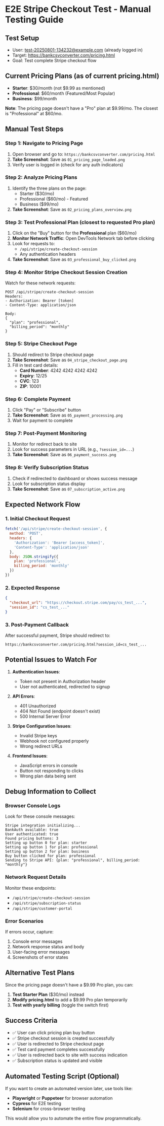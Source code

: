# E2E Stripe Checkout Test - Manual Testing Guide

## Test Setup
- User: test-20250801-134232@example.com (already logged in)
- Target: https://bankcsvconverter.com/pricing.html
- Goal: Test complete Stripe checkout flow

## Current Pricing Plans (as of current pricing.html)
- **Starter**: $30/month (not $9.99 as mentioned)
- **Professional**: $60/month (Featured/Most Popular)
- **Business**: $99/month

**Note**: The pricing page doesn't have a "Pro" plan at $9.99/mo. The closest is "Professional" at $60/mo.

## Manual Test Steps

### Step 1: Navigate to Pricing Page
1. Open browser and go to: `https://bankcsvconverter.com/pricing.html`
2. **Take Screenshot**: Save as `01_pricing_page_loaded.png`
3. Verify user is logged in (check for any auth indicators)

### Step 2: Analyze Pricing Plans
1. Identify the three plans on the page:
   - Starter ($30/mo)
   - Professional ($60/mo) - Featured
   - Business ($99/mo)
2. **Take Screenshot**: Save as `02_pricing_plans_overview.png`

### Step 3: Test Professional Plan (closest to requested Pro plan)
1. Click on the "Buy" button for the **Professional** plan ($60/mo)
2. **Monitor Network Traffic**: Open DevTools Network tab before clicking
3. Look for requests to:
   - `/api/stripe/create-checkout-session`
   - Any authentication headers
4. **Take Screenshot**: Save as `03_professional_buy_clicked.png`

### Step 4: Monitor Stripe Checkout Session Creation
Watch for these network requests:
```
POST /api/stripe/create-checkout-session
Headers:
- Authorization: Bearer [token]
- Content-Type: application/json

Body:
{
  "plan": "professional",
  "billing_period": "monthly"
}
```

### Step 5: Stripe Checkout Page
1. Should redirect to Stripe checkout page
2. **Take Screenshot**: Save as `04_stripe_checkout_page.png`
3. Fill in test card details:
   - **Card Number**: 4242 4242 4242 4242
   - **Expiry**: 12/25
   - **CVC**: 123
   - **ZIP**: 10001

### Step 6: Complete Payment
1. Click "Pay" or "Subscribe" button
2. **Take Screenshot**: Save as `05_payment_processing.png`
3. Wait for payment to complete

### Step 7: Post-Payment Monitoring
1. Monitor for redirect back to site
2. Look for success parameters in URL (e.g., `?session_id=...`)
3. **Take Screenshot**: Save as `06_payment_success.png`

### Step 8: Verify Subscription Status
1. Check if redirected to dashboard or shows success message
2. Look for subscription status display
3. **Take Screenshot**: Save as `07_subscription_active.png`

## Expected Network Flow

### 1. Initial Checkout Request
```javascript
fetch('/api/stripe/create-checkout-session', {
  method: 'POST',
  headers: {
    'Authorization': 'Bearer [access_token]',
    'Content-Type': 'application/json'
  },
  body: JSON.stringify({
    plan: 'professional',
    billing_period: 'monthly'
  })
})
```

### 2. Expected Response
```json
{
  "checkout_url": "https://checkout.stripe.com/pay/cs_test_...",
  "session_id": "cs_test_..."
}
```

### 3. Post-Payment Callback
After successful payment, Stripe should redirect to:
```
https://bankcsvconverter.com/pricing.html?session_id=cs_test_...
```

## Potential Issues to Watch For

1. **Authentication Issues**:
   - Token not present in Authorization header
   - User not authenticated, redirected to signup

2. **API Errors**:
   - 401 Unauthorized
   - 404 Not Found (endpoint doesn't exist)
   - 500 Internal Server Error

3. **Stripe Configuration Issues**:
   - Invalid Stripe keys
   - Webhook not configured properly
   - Wrong redirect URLs

4. **Frontend Issues**:
   - JavaScript errors in console
   - Button not responding to clicks
   - Wrong plan data being sent

## Debug Information to Collect

### Browser Console Logs
Look for these console messages:
```
Stripe integration initializing...
BankAuth available: true
User authenticated: true
Found pricing buttons: 3
Setting up button 0 for plan: starter
Setting up button 1 for plan: professional
Setting up button 2 for plan: business
Buy button clicked for plan: professional
Sending to Stripe API: {plan: "professional", billing_period: "monthly"}
```

### Network Request Details
Monitor these endpoints:
- `/api/stripe/create-checkout-session`
- `/api/stripe/subscription-status`
- `/api/stripe/customer-portal`

### Error Scenarios
If errors occur, capture:
1. Console error messages
2. Network response status and body
3. User-facing error messages
4. Screenshots of error states

## Alternative Test Plans

Since the pricing page doesn't have a $9.99 Pro plan, you can:

1. **Test Starter Plan** ($30/mo) instead
2. **Modify pricing.html** to add a $9.99 Pro plan temporarily
3. **Test with yearly billing** (toggle the switch first)

## Success Criteria

- ✅ User can click pricing plan buy button
- ✅ Stripe checkout session is created successfully
- ✅ User is redirected to Stripe checkout page
- ✅ Test card payment completes successfully
- ✅ User is redirected back to site with success indication
- ✅ Subscription status is updated and visible

## Automated Testing Script (Optional)

If you want to create an automated version later, use tools like:
- **Playwright** or **Puppeteer** for browser automation
- **Cypress** for E2E testing
- **Selenium** for cross-browser testing

This would allow you to automate the entire flow programmatically.